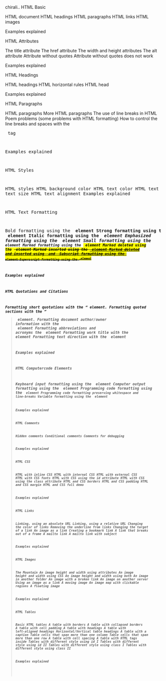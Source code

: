 chirali..
HTML Basic

HTML document
HTML headings
HTML paragraphs
HTML links
HTML images

Examples explained

HTML Attributes

The title attribute
The href attribute
The width and height attributes
The alt attribute
Attribute without quotes
Attribute without quotes does not work

Examples explained

HTML Headings

HTML headings
HTML horizontal rules
HTML head

Examples explained

HTML Paragraphs

HTML paragraphs
More HTML paragraphs
The use of line breaks in HTML
Poem problems (some problems with HTML formatting)
How to control the line breaks and spaces with the <pre> tag

Examples explained

HTML Styles

HTML styles
HTML background color
HTML text color
HTML text font
HTML text size
HTML text alignment
Examples explained

HTML Text Formatting

Bold formatting using the <b> element
Strong formatting using the <strong> element
Italic formatting using the <i> element
Emphasized formatting using the <em> element
Small formatting using the <small> element
Marked formatting using the <mark> element
Marked deleted using the <del> element
Marked inserted using the <ins> element
Marked deleted and inserted using <del> and <ins>
Subscript formatting using the <sub> element
Superscript formatting using the <sup> element

Examples explained

HTML Quotations and Citations

Formatting short quotations with the <q> element.
Formatting quoted sections with the <blockquote> element.
Formatting document author/owner information with the <address> element
Formatting abbreviations and acronyms the <abbr> element
Formatting work title with the <cite> element
Formatting text direction with the <bdo> element

Examples explained

HTML Computercode Elements

Keyboard input formatting using the <kbd> element
Computer output formatting using the <samp> element
Programming code formatting using the <code> element
Programming code formatting preserving whitespace and line-breaks
Variable formatting using the <var> element

Examples explained

HTML Comments

Hidden comments
Conditional comments
Comments for debugging

Examples explained

HTML CSS

HTML with inline CSS
HTML with internal CSS
HTML with external CSS
HTML with CSS fonts
HTML with CSS using the id attribute
HTML with CSS using the class attribute
HTML and CSS borders
HTML and CSS padding
HTML and CSS margin
HTML and CSS full demo

Examples explained

HTML Links

Linking, using an absolute URL
Linking, using a relative URL
Changing the color of links
Removing the underline from links
Changing the target of a link
An image as a link
Creating a bookmark link
A link that breaks out of a frame
A mailto link
A mailto link with subject

Examples explained

HTML Images

The Mountain
An image height and width using attributes
An image height and width using CSS
An image height and width using both
An image in another folder
An image with a broken link
An image on another server
Using an image as a link
A moving image
An image map with clickable regions
A floating image

Examples explained

HTML Tables

Basic HTML tables
A table with borders
A table with collapsed borders
A table with cell padding
A table with headings
A table with left-aligned headings
Horizontal/Vertical table headings
A table with a caption
Table cells that span more than one column
Table cells that span more than one row
A table with cell spacing
A table with HTML tags inside
Tables with different style using id I
Tables with different style using id II
Tables with different style using class I
Tables with different style using class II

Examples explained
